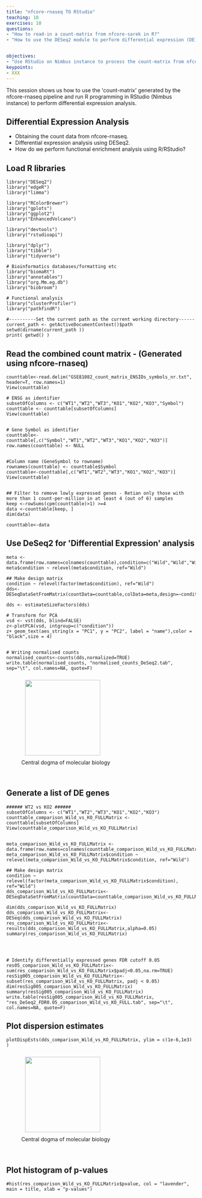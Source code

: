```yaml
---
title: "nfcore-rnaseq TO RStudio"
teaching: 10
exercises: 10
questions:
- "How to read-in a count-matrix from nfcore-sarek in R?"
- "How to use the DESeq2 module to perform differential expression (DE) analysis"


objectives:
- "Use RStudio on Nimbus instance to process the count-matrix from nfcore-rnaseq and generate list of differentially expressed genes."
keypoints:
- XXX
---
```


This session shows us how to use the 'count-matrix' generated by the nfcore-rnaseq pipeline and run R programming in RStudio (Nimbus instance) to perform differential expression analysis. 


## Differential Expression Analysis
- Obtaining the count data from nfcore-rnaseq.
- Differential expression analysis using DESeq2.
- How do we perform functional enrichment analysis using R/RStudio?



## Load R libraries
~~~
library("DESeq2")
library("edgeR")
library("limma")

library("RColorBrewer")
library("gplots")
library("ggplot2")
library("EnhancedVolcano")

library("devtools")
library("rstudioapi")

library("dplyr")
library("tibble")
library("tidyverse")

# Bioinformatics databases/formatting etc
library("biomaRt")
library("annotables")
library("org.Mm.eg.db")
library("biobroom")

# Functional analysis
library("clusterProfiler")
library("pathfindR")

#----------Set the current path as the current working directory------
current_path <- getActiveDocumentContext()$path 
setwd(dirname(current_path ))
print( getwd() )
~~~

## Read the combined count matrix - (Generated  using nfcore-rnaseq)
~~~
counttable<-read.delim("GSE81082_count_matrix_ENSIDs_symbols_nr.txt", header=T, row.names=1)
View(counttable)

# ENSG as identifier
subsetOfColumns <- c("WT1","WT2","WT3","KO1","KO2","KO3","Symbol")
counttable <- counttable[subsetOfColumns]
View(counttable)


# Gene Symbol as identifier
counttable<-counttable[,c("Symbol","WT1","WT2","WT3","KO1","KO2","KO3")]
row.names(counttable) <- NULL


#Column name (GeneSymbol to rowname)
rownames(counttable) <- counttable$Symbol
counttable<-counttable[,c("WT1","WT2","WT3","KO1","KO2","KO3")]
View(counttable)


## Filter to remove lowly expressed genes - Retian only those with more than 1 count-per-million in at least 4 (out of 6) samples  
keep <-rowSums(cpm(counttable)>1) >=4
data <-counttable[keep, ]
dim(data)

counttable<-data
~~~

## Use DeSeq2 for 'Differential Expression' analysis
~~~
meta <- data.frame(row.names=colnames(counttable),condition=c("Wild","Wild","Wild","KO","KO","KO"))
meta$condition ~ relevel(meta$condition, ref="Wild")

## Make design matrix
condition ~ relevel(factor(meta$condition), ref="Wild")
dds<-DESeqDataSetFromMatrix(countData=counttable,colData=meta,design=~condition)

dds <- estimateSizeFactors(dds)

# Transform for PCA
vsd <- vst(dds, blind=FALSE)
z<-plotPCA(vsd, intgroup=c("condition"))
z+ geom_text(aes_string(x = "PC1", y = "PC2", label = "name"),color = "black",size = 4)


# Writing normalised counts
normalised_counts<-counts(dds,normalized=TRUE)
write.table(normalised_counts, "normalised_counts_DeSeq2.tab", sep="\t", col.names=NA, quote=F)

~~~
<figure>
  <img src="{{ page.root }}/fig/PCA.png" style="margin:10px;height:200px"/>
  <figcaption> Central dogma of molecular biology </figcaption>
</figure><br>



## Generate a list of DE genes

~~~
###### WT2 vs KO2 ###### 
subsetOfColumns <- c("WT1","WT2","WT3","KO1","KO2","KO3")
counttable_comparison_Wild_vs_KO_FULLMatrix <- counttable[subsetOfColumns]
View(counttable_comparison_Wild_vs_KO_FULLMatrix)


meta_comparison_Wild_vs_KO_FULLMatrix <- data.frame(row.names=colnames(counttable_comparison_Wild_vs_KO_FULLMatrix),condition=c("Wild","Wild","Wild","KO","KO","KO"))
meta_comparison_Wild_vs_KO_FULLMatrix$condition ~ relevel(meta_comparison_Wild_vs_KO_FULLMatrix$condition, ref="Wild")

## Make design matrix
condition ~ relevel(factor(meta_comparison_Wild_vs_KO_FULLMatrix$condition), ref="Wild")
dds_comparison_Wild_vs_KO_FULLMatrix<-DESeqDataSetFromMatrix(countData=counttable_comparison_Wild_vs_KO_FULLMatrix,colData=meta_comparison_Wild_vs_KO_FULLMatrix,design=~condition)

dim(dds_comparison_Wild_vs_KO_FULLMatrix)
dds_comparison_Wild_vs_KO_FULLMatrix<-DESeq(dds_comparison_Wild_vs_KO_FULLMatrix)
res_comparison_Wild_vs_KO_FULLMatrix<-results(dds_comparison_Wild_vs_KO_FULLMatrix,alpha=0.05)
summary(res_comparison_Wild_vs_KO_FULLMatrix)




# Identify differentially expressed genes FDR cutoff 0.05
res05_comparison_Wild_vs_KO_FULLMatrix<-sum(res_comparison_Wild_vs_KO_FULLMatrix$padj<0.05,na.rm=TRUE)
resSig005_comparison_Wild_vs_KO_FULLMatrix<-subset(res_comparison_Wild_vs_KO_FULLMatrix, padj < 0.05)
dim(resSig005_comparison_Wild_vs_KO_FULLMatrix)
summary(resSig005_comparison_Wild_vs_KO_FULLMatrix)
write.table(resSig005_comparison_Wild_vs_KO_FULLMatrix, "res_DeSeq2_FDR0.05_comparison_Wild_vs_KO_FULL.tab", sep="\t", col.names=NA, quote=F)
~~~

## Plot dispersion estimates
~~~
plotDispEsts(dds_comparison_Wild_vs_KO_FULLMatrix, ylim = c(1e-6,1e3) )
~~~

<figure>
  <img src="{{ page.root }}/fig/Dispersion.png" style="margin:10px;height:200px"/>
  <figcaption> Central dogma of molecular biology </figcaption>
</figure><br>

## Plot histogram of p-values
~~~
#hist(res_comparison_Wild_vs_KO_FULLMatrix$pvalue, col = "lavender", main = title, xlab = "p-values")
~~~



